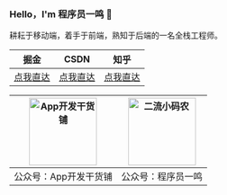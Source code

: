 ### Hello，I'm 程序员一鸣 👋

耕耘于移动端，着手于前端，熟知于后端的一名全栈工程师。


|  掘金  |  CSDN  |  知乎   |
|  ----  | ----  | --- |
| [点我直达](https://juejin.cn/user/1398234520239095) | [点我直达](https://blog.csdn.net/ming_147)|[点我直达](https://www.zhihu.com/people/abnerming/posts)|


|  <img src="https://abnerming888.github.io/vip/image/abner.jpg" width="120" height="120" alt="App开发干货铺"/>  |  <img src="https://abnerming888.github.io/vip/image/code_er.jpg" width="120" height="120" alt="二流小码农"/>  |
|  ----  |  ----  |
|   公众号：App开发干货铺  |   公众号：程序员一鸣  |


